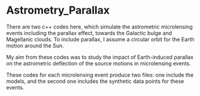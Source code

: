 # Astrometry_Parallax


There are two c++ codes here, which simulate the astrometric microlensing events including the parallax 
effect, towards the Galactic bulge and Magellanic clouds. To include parallax, I assume a circular orbit
for  the Earth motion around the Sun.   

My aim from these codes was to study the impact of Earth-induced parallax on the astrometric 
deflection of the source motions in microlensing events. 

These codes for each microlensing event produce two files: one include the models, and the second one 
includes the synthetic data points for these events.  

